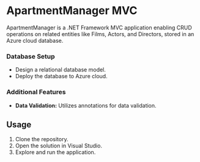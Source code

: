 # ApartmentManager MVC

ApartmentManager is a .NET Framework MVC application enabling CRUD operations on related entities like Films, Actors, and Directors, stored in an Azure cloud database.

### Database Setup
- Design a relational database model.
- Deploy the database to Azure cloud.

### Additional Features

- **Data Validation:** Utilizes annotations for data validation.



## Usage

1. Clone the repository.
2. Open the solution in Visual Studio.
3. Explore and run the application.
